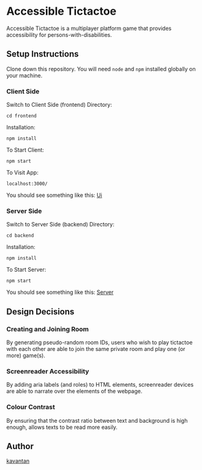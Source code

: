 # Accessible Tictactoe

Accessible Tictactoe is a multiplayer platform game that provides accessibility for persons-with-disabilities.

## Setup Instructions

Clone down this repository. You will need `node` and `npm` installed globally on your machine.

### Client Side

Switch to Client Side (frontend) Directory:

`cd frontend`

Installation:

`npm install`

To Start Client:

`npm start`

To Visit App:

`localhost:3000/`

You should see something like this:
[Ui](docs/images/Ui.png)

### Server Side

Switch to Server Side (backend) Directory:

`cd backend`

Installation:

`npm install`

To Start Server:

`npm start`

You should see something like this:
[Server](docs/images/Server.png)

## Design Decisions

### Creating and Joining Room

By generating pseudo-random room IDs, users who wish to play tictactoe with each other are able to join the same private room and play one (or more) game(s).

### Screenreader Accessibility

By adding aria labels (and roles) to HTML elements, screenreader devices are able to narrate over the elements of the webpage.

### Colour Contrast

By ensuring that the contrast ratio between text and background is high enough, allows texts to be read more easily.

## Author

[kavantan](https://github.com/kavantan)
